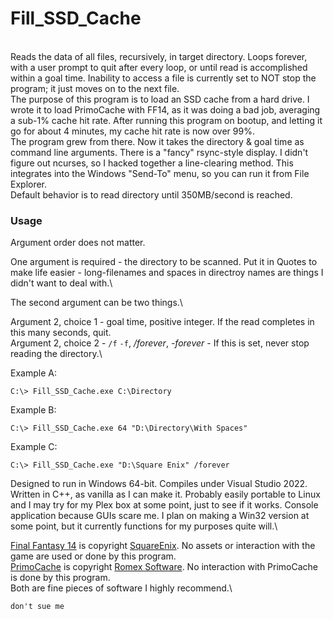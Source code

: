 # Fill_SSD_Cache #
\
Reads the data of all files, recursively, in target directory. Loops forever, with a user prompt to quit after every loop, or until read is accomplished within a goal time. Inability to access a file is currently set to NOT stop the program; it just moves on to the next file.
\
The purpose of this program is to load an SSD cache from a hard drive. I wrote it to load PrimoCache with FF14, as it was doing a bad job, averaging a sub-1% cache hit rate. After running this program on bootup, and letting it go for about 4 minutes, my cache hit rate is now over 99%. 
\
The program grew from there. Now it takes the directory & goal time as command line arguments. There is a "fancy" rsync-style display. I didn't figure out ncurses, so I hacked together a line-clearing method. This integrates into the Windows "Send-To" menu, so you can run it from File Explorer. 
\
Default behavior is to read directory until 350MB/second is reached.

### Usage ###

Argument order does not matter.

One argument is required - the directory to be scanned. Put it in Quotes to make life easier - long-filenames and spaces in directroy names are things I didn't want to deal with.\

The second argument can be two things.\

Argument 2, choice 1 - goal time, positive integer. If the read completes in this many seconds, quit.\
Argument 2, choice 2 - `/f` `-f`, */forever*, *-forever* - If this is set, never stop reading the directory.\

Example A:

```
C:\> Fill_SSD_Cache.exe C:\Directory
```

Example B:

```
C:\> Fill_SSD_Cache.exe 64 "D:\Directory\With Spaces"
```

Example C:

```
C:\> Fill_SSD_Cache.exe "D:\Square Enix" /forever
```

Designed to run in Windows 64-bit. Compiles under Visual Studio 2022. Written in C++, as vanilla as I can make it. Probably easily portable to Linux and I may try for my Plex box at some point, just to see if it works. Console application because GUIs scare me. I plan on making a Win32 version at some point, but it currently functions for my purposes quite will.\

[Final Fantasy 14](https://www.finalfantasyxiv.com/) is copyright [SquareEnix](https://www.square-enix.com/). No assets or interaction with the game are used or done by this program.\
[PrimoCache](https://www.romexsoftware.com/en-us/primo-cache/) is copyright [Romex Software](https://www.romexsoftware.com). No interaction with PrimoCache is done by this program.\
Both are fine pieces of software I highly recommend.\

```
don't sue me
```